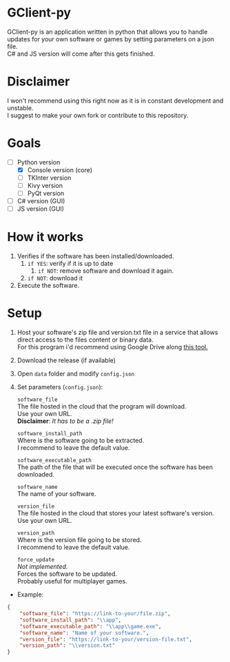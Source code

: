 # GClient-py
GClient-py is an application written in python that allows you to handle updates for your own software or games by setting parameters on a json file. <br>
C# and JS version will come after this gets finished.

# Disclaimer
I won't recommend using this right now as it is in constant development and unstable. <br>
I suggest to make your own fork or contribute to this repository.

# Goals
- [ ] Python version
    - [x] Console version (core)
    - [ ] TKInter version
    - [ ] Kivy version
    - [ ] PyQt version
- [ ] C# version (GUI)
- [ ] JS version (GUI)

# How it works
1. Verifies if the software has been installed/downloaded.
    1. `if YES`: verify if it is up to date
        1. `if NOT`: remove software and download it again.
    1. `if NOT`: download it
1. Execute the software.


# Setup
1. Host your software's zip file and version.txt file in a service that allows direct access to the files content or binary data.<br>
For this program i'd recommend using Google Drive along [this tool.](https://sites.google.com/site/gdocs2direct/home)
1. Download the release (if available)
1. Open `data` folder and modify `config.json`
1. Set parameters (`config.json`):<br>

    `software_file`<br>
    The file hosted in the cloud that the program will download.<br>
    Use your own URL.<br>
    **Disclaimer**: *It has to be a .zip file!*<br>

    `software_install_path`<br>
    Where is the software going to be extracted.<br>
    I recommend to leave the default value.<br>

    `software_executable_path`<br>
    The path of the file that will be executed once the software has been downloaded.<br>

    `software_name`<br>
    The name of your software.<br>

    `version_file`<br>
    The file hosted in the cloud that stores your latest software's version.<br>
    Use your own URL.<br>

    `version_path`<br>
    Where is the version file going to be stored.<br>
    I recommend to leave the default value.<br>

    `force_update`<br>
    _Not implemented._<br>
    Forces the software to be updated.<br>
    Probably useful for multiplayer games.

* Example:
```json
{
    "software_file": "https://link-to-your/file.zip",
    "software_install_path": "\\app",
    "software_executable_path": "\\app\\game.exe",
    "software_name": "Name of your software.",
    "version_file": "https://link-to-your/version-file.txt",
    "version_path": "\\version.txt"
}
```